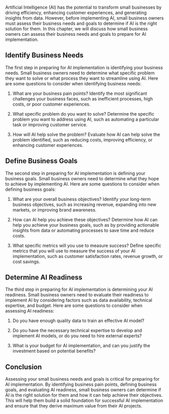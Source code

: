 

Artificial Intelligence (AI) has the potential to transform small businesses by driving efficiency, enhancing customer experiences, and generating insights from data. However, before implementing AI, small business owners must assess their business needs and goals to determine if AI is the right solution for them. In this chapter, we will discuss how small business owners can assess their business needs and goals to prepare for AI implementation.

Identify Business Needs
-----------------------

The first step in preparing for AI implementation is identifying your business needs. Small business owners need to determine what specific problem they want to solve or what process they want to streamline using AI. Here are some questions to consider when identifying business needs:

1. What are your business pain points? Identify the most significant challenges your business faces, such as inefficient processes, high costs, or poor customer experiences.

2. What specific problem do you want to solve? Determine the specific problem you want to address using AI, such as automating a particular task or improving customer service.

3. How will AI help solve the problem? Evaluate how AI can help solve the problem identified, such as reducing costs, improving efficiency, or enhancing customer experiences.

Define Business Goals
---------------------

The second step in preparing for AI implementation is defining your business goals. Small business owners need to determine what they hope to achieve by implementing AI. Here are some questions to consider when defining business goals:

1. What are your overall business objectives? Identify your long-term business objectives, such as increasing revenue, expanding into new markets, or improving brand awareness.

2. How can AI help you achieve these objectives? Determine how AI can help you achieve your business goals, such as by providing actionable insights from data or automating processes to save time and reduce costs.

3. What specific metrics will you use to measure success? Define specific metrics that you will use to measure the success of your AI implementation, such as customer satisfaction rates, revenue growth, or cost savings.

Determine AI Readiness
----------------------

The third step in preparing for AI implementation is determining your AI readiness. Small business owners need to evaluate their readiness to implement AI by considering factors such as data availability, technical expertise, and budget. Here are some questions to consider when assessing AI readiness:

1. Do you have enough quality data to train an effective AI model?

2. Do you have the necessary technical expertise to develop and implement AI models, or do you need to hire external experts?

3. What is your budget for AI implementation, and can you justify the investment based on potential benefits?

Conclusion
----------

Assessing your small business needs and goals is critical for preparing for AI implementation. By identifying business pain points, defining business goals, and evaluating AI readiness, small business owners can determine if AI is the right solution for them and how it can help achieve their objectives. This will help them build a solid foundation for successful AI implementation and ensure that they derive maximum value from their AI projects.
